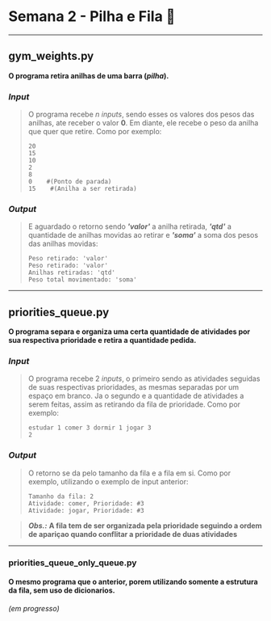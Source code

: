 # Semana 2 - Pilha e Fila :green_book:

-- --

## gym_weights.py

**O programa retira anilhas de uma barra (*pilha*).**

### *Input*

> O programa recebe *n* *inputs*, sendo esses os valores dos pesos das anilhas, ate receber o valor **0**.
> Em diante, ele recebe o peso da anilha que quer que retire.
> Como por exemplo:
> ```
> 20
> 15
> 10
> 2
> 8
> 0    #(Ponto de parada)
> 15    #(Anilha a ser retirada)
> ```

### *Output*

> E aguardado o retorno sendo ***'valor'*** a anilha retirada, ***'qtd'*** a quantidade de anilhas 
> movidas ao retirar e ***'soma'*** a soma dos pesos das anilhas movidas:
> ```
> Peso retirado: 'valor'
> Peso retirado: 'valor'
> Anilhas retiradas: 'qtd'
> Peso total movimentado: 'soma'
>```

-- --
## priorities_queue.py

**O programa separa e organiza uma certa quantidade de atividades por sua respectiva prioridade e 
retira a quantidade pedida.**

### *Input*

> O programa recebe 2 *inputs*, o primeiro sendo as atividades seguidas de suas respectivas prioridades, as mesmas 
> separadas por um espaço em branco. Ja o segundo e a quantidade de atividades a serem feitas, assim as retirando 
> da fila de prioridade.
> Como por exemplo:
> ```
> estudar 1 comer 3 dormir 1 jogar 3
> 2
> ```

### *Output*

> O retorno se da pelo tamanho da fila e a fila em si. Como por exemplo, utilizando o exemplo de input anterior:
> ```
> Tamanho da fila: 2
> Atividade: comer, Prioridade: #3
> Atividade: jogar, Prioridade: #3
> ```

> ***Obs.:*** **A fila tem de ser organizada pela prioridade seguindo a ordem de apariçao quando 
> conflitar a prioridade de duas atividades**

-- --

### priorities_queue_only_queue.py

#### O mesmo programa que o anterior, porem utilizando somente a estrutura da fila, sem uso de dicionarios.
*(em progresso)*